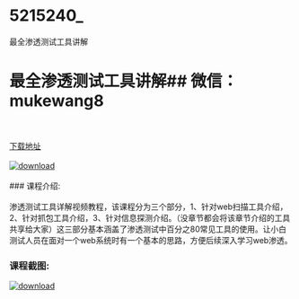 # 5215240_
最全渗透测试工具讲解
# 最全渗透测试工具讲解## 微信：mukewang8
<br/></br>[下载地址](http://www.36tz.cn/article/5215240 "下载地址")
<br/></br>[![download](http://36tz.cn/muke_img/2020_09_1-23-300x206.png "下载地址")](http://www.36tz.cn/article/5215240 "下载地址")
<br/></br>### 课程介绍:<br/></br>渗透测试工具详解视频教程，该课程分为三个部分，1、针对web扫描工具介绍，2、针对抓包工具介绍，3、针对信息探测介绍。（没章节都会将该章节介绍的工具共享给大家）这三部分基本涵盖了渗透测试中百分之80常见工具的使用。让小白测试人员在面对一个web系统时有一个基本的思路，方便后续深入学习web渗透。

### 课程截图:
[![download](http://36tz.cn/muke_img/2020_09_2-22.png "下载地址")](http://www.36tz.cn/article/5215240 "下载地址")
